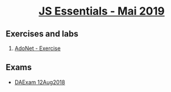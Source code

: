 
# <a href="https://softuni.bg/trainings/2345/js-essentials-may-2019"><p align="center"> JS Essentials - Mai 2019<p>
</a>



## Exercises and labs
1. <a href="https://github.com/PhilShishov/Software-University/tree/master/Databases%20Advanced%20-%20Entity%20Framework/Homeworks/01.AdoNet_Exercise" > AdoNet - Exercise</a> 



## Exams
- <a href="https://github.com/PhilShishov/Software-University/tree/master/Databases%20Advanced%20-%20Entity%20Framework/Exams/DAExam_12Aug2018" > DAExam 12Aug2018</a> 

